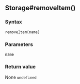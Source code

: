 ## Storage#removeItem()

### Syntax
```
removeItem(name)
```

### Parameters
<dl>
    <dt><code>name</code></dt>
</dl>

### Return value

<dl>
    <dt>None <code>undefined</code></dt>
</dl>



